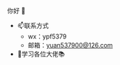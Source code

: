 ### 
你好 👋
- 📫联系方式
  - wx：ypf5379
  - 邮箱：yuan537900@126.com
- 🌱学习各位大佬📚
<!--
**yuan5379/yuan5379** is a ✨ _special_ ✨ repository because its `README.md` (this file) appears on your GitHub profile.

Here are some ideas to get you started:

- 🔭 I’m currently working on ...
- 🌱 I’m currently learning ...
- 👯 I’m looking to collaborate on ...
- 🤔 I’m looking for help with ...
- 💬 Ask me about ...
- 📫 How to reach me: ...
- 😄 Pronouns: ...
- ⚡ Fun fact: ...
-->

